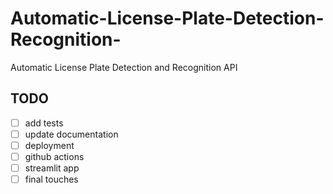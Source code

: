 # Automatic-License-Plate-Detection-Recognition-
Automatic License Plate Detection and Recognition API

## TODO
- [ ] add tests
- [ ] update documentation
- [ ] deployment
- [ ] github actions
- [ ] streamlit app
- [ ] final touches